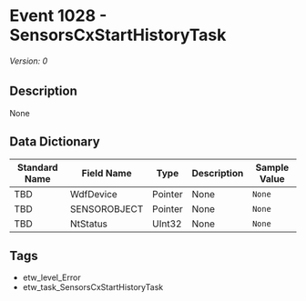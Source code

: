 # Event 1028 - SensorsCxStartHistoryTask
###### Version: 0

## Description
None

## Data Dictionary
|Standard Name|Field Name|Type|Description|Sample Value|
|---|---|---|---|---|
|TBD|WdfDevice|Pointer|None|`None`|
|TBD|SENSOROBJECT|Pointer|None|`None`|
|TBD|NtStatus|UInt32|None|`None`|

## Tags
* etw_level_Error
* etw_task_SensorsCxStartHistoryTask
